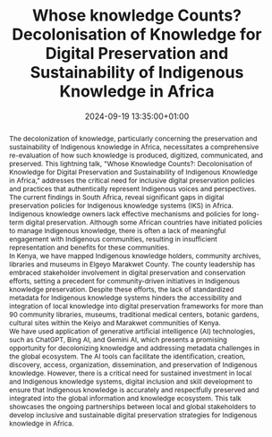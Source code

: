 ---
abstract: 'The decolonization of knowledge, particularly concerning the preservation
  and sustainability of Indigenous knowledge in Africa, necessitates a comprehensive
  re-evaluation of how such knowledge is produced, digitized, communicated, and preserved.
  This lightning talk, "Whose Knowledge Counts?: Decolonisation of Knowledge for Digital
  Preservation and Sustainability of Indigenous Knowledge in Africa," addresses the
  critical need for inclusive digital preservation policies and practices that authentically
  represent Indigenous voices and perspectives.


  The current findings in South Africa, reveal significant gaps in digital preservation
  policies for Indigenous knowledge systems (IKS) in Africa. Indigenous knowledge
  owners lack effective mechanisms and policies for long-term digital preservation.
  Although some African countries have initiated policies to manage Indigenous knowledge,
  there is often a lack of meaningful engagement with Indigenous communities, resulting
  in insufficient representation and benefits for these communities.


  In Kenya, we have mapped Indigenous knowledge holders, community archives, libraries
  and museums in Elgeyo Marakwet County. The county leadership has embraced stakeholder
  involvement in digital preservation and conservation efforts, setting a precedent
  for community-driven initiatives in Indigenous knowledge preservation. Despite these
  efforts, the lack of standardized metadata for Indigenous knowledge systems hinders
  the accessibility and integration of local knowledge into digital preservation frameworks
  for more than 90 community libraries, museums, traditional medical centers, botanic
  gardens, cultural sites within the Keiyo and Marakwet communities of Kenya.


  We have used application of generative artificial intelligence (AI) technologies,
  such as ChatGPT, Bing AI, and Gemini AI, which presents a promising opportunity
  for decolonizing knowledge and addressing metadata challenges in the global ecosystem.
  The AI tools can facilitate the identification, creation, discovery, access, organization,
  dissemination, and preservation of Indigenous knowledge. However, there is a critical
  need for sustained investment in local and Indigenous knowledge systems, digital
  inclusion and skill development to ensure that Indigenous knowledge is accurately
  and respectfully preserved and integrated into the global information and knowledge
  ecosystem. This talk showcases the ongoing partnerships between local and global
  stakeholders to develop inclusive and sustainable digital preservation strategies
  for Indigenous knowledge in Africa.'
creators:
- Gladys Kemboi
- ' Lazarus Rutto'
date: 2024-09-19 13:35:00+01:00
document_url: https://doi.org/10.5281/zenodo.13740956
grand_parent: iPRES
institutions: []
keywords:
- governance, resourcing, and management for dp
- start 2 preserve
landing_page_url: https://zenodo.org/records/13740956
language: eng
layout: publication
license: Creative Commons Attribution 4.0 (CC-BY-4.0)
notes_url: https://docs.google.com/document/d/1TyATX9tJYvyL0Wx572QwHZp_tsNIPyhOnbkEfnzDWsg/edit#heading=h.aar4tupij1po
parent: iPRES 2024
publication_type: lightning talk
size: null
slides_url: https://zenodo.org/records/13740956
source_name: iPRES
stream_url: https://www.archief.vlaanderen.be/archief/records/dossiers/5acb210228ce4315ae650812d056a482329eb83ed2dc42398a51505dc153be81/documents/39b5cc9339dd420390d83022ae284d235f4c5b9bb78642ff921353395beda4f1
title: Whose knowledge Counts?Decolonisation of Knowledge for Digital Preservation
  and Sustainability of Indigenous Knowledge in Africa
year: 2024
---